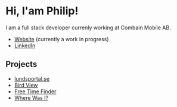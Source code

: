 # Hi, I'am Philip!
I am a full stack developer currenly working at Combain Mobile AB. 

- [Website](https://phma.dev) (currently a work in progress)
- [LinkedIn](https://www.linkedin.com/in/philip-magyar-49657722a/)


## Projects

- [lundsportal.se](https://lundsportal.se)
- [Bird View](https://birdview.se)
- [Free Time Finder](https://ftf.phma.dev)
- [Where Was I?](https://github.com/Philip2809/where-was-i)
